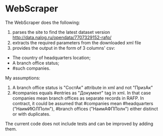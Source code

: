 # WebScraper
The WebScraper does the following:
1. parses the site to find the latest dataset version http://data.nalog.ru/opendata/7707329152-rafp/
2. extracts the required parameters from the downloaded xml file
3. provides the output in the form of 3 columns' csv:
  - The country of headquarters location;
  - A branch office status;
  - #such companies.
 
 My assumptions:
 1. A branch office status is "СостАк" attribute in xml and not "ПризАк"
 2. #companies equals #entries as "Документ" tag in xml. In that case companies mean branch offices as separate records in RAFP. 
 In contract, it could be assumed that #companies mean #headquarters ("НаимИЮЛПолн"), #branch offices ("НаимАФППолн") either distinct or with duplicates.
 
 The current code does not include tests and can be improved by adding them.
